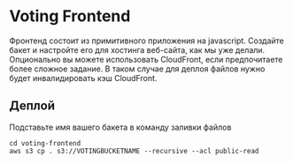 # Voting Frontend

Фронтенд состоит из примитивного приложения на javascript. Создайте бакет и настройте его для хостинга веб-сайта, как мы уже делали. Опционально вы можете использовать CloudFront, если предпочитаете более сложное задание. В таком случае для деплоя файлов нужно будет инвалидировать кэш CloudFront.

## Деплой

Подставьте имя вашего бакета в команду заливки файлов

```
cd voting-frontend
aws s3 cp . s3://VOTINGBUCKETNAME --recursive --acl public-read
```
